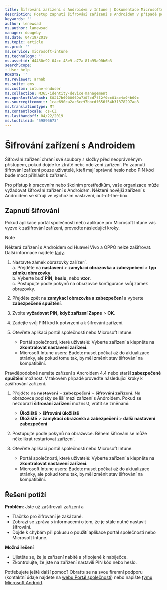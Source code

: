 ```yaml
---
title: Šifrování zařízení s Androidem v Intune | Dokumentace Microsoftu
description: Postup zapnutí šifrování zařízení s Androidem v případě potřeby přes Intune
keywords: ''
author: lenewsad
ms.author: lanewsad
manager: dougeby
ms.date: 04/19/2019
ms.topic: article
ms.prod: ''
ms.service: microsoft-intune
ms.technology: ''
ms.assetid: d4430e92-04cc-48e9-a77a-81b95a90b6b3
searchScope:
- User help
ROBOTS: ''
ms.reviewer: arnab
ms.suite: ems
ms.custom: intune-enduser
ms.collection: M365-identity-device-management
ms.openlocfilehash: 58217b6088669a7387ed7452f0ec81ae4a04b60c
ms.sourcegitcommit: 1cae690ca2ac6cc97bbcdf656f54b31878297ae8
ms.translationtype: MT
ms.contentlocale: cs-CZ
ms.lasthandoff: 04/22/2019
ms.locfileid: "59896673"
---
```

# <a name="encrypting-your-android-device"></a>Šifrování zařízení s Androidem

Šifrování zařízení chrání své soubory a složky před neoprávněným přístupem, pokud dojde ke ztrátě nebo odcizení zařízení. Po zapnutí šifrování zařízení pouze uživatelé, kteří mají správné heslo nebo PIN kód bude moct přihlásit k zařízení. 

Pro přístup k pracovním nebo školním prostředkům, vaše organizace může vyžadovat šifrování zařízení s Androidem. Některé novější zařízení s Androidem se šifrují ve výchozím nastavení, out-of-the-box.  

## <a name="turn-on-encryption"></a>Zapnutí šifrování

Pokud aplikace portál společnosti nebo aplikace pro Microsoft Intune vás vyzve k zašifrování zařízení, proveďte následující kroky. 

> [!Note]
> Některá zařízení s Androidem od Huawei Vivo a OPPO nelze zašifrovat. Další informace najdete [tady](your-device-appears-encrypted-but-cp-says-otherwise-android.md).  

1.  Nastavte zámek obrazovky zařízení.  
    a. Přejděte na **nastavení** > **zamykací obrazovka a zabezpečení** > **typ zámku obrazovky**.  
    b. Vyberte buď **PIN**, **heslo**, nebo **vzor**.  
    c. Postupujte podle pokynů na obrazovce konfigurace svůj zámek obrazovky.  

2. Přejděte zpět na **zamykací obrazovka a zabezpečení** a vyberte **zabezpečené spuštění**.
3. Zvolte **vyžadovat PIN, když zařízení Zapne** > **OK**.
4. Zadejte svůj PIN kód k potvrzení a k šifrování zařízení.
5. Otevřete aplikaci portál společnosti nebo Microsoft Intune.
    * Portál společnosti, které uživatelé: Vyberte zařízení a klepněte na **zkontrolovat nastavení zařízení**. 
    * Microsoft Intune users: Budete muset počkat až do aktualizace stránky, ale pokud tomu tak, by měl změnit stav šifrování na kompatibilní.  

Pravděpodobně nemáte zařízení s Androidem 4.4 nebo starší **zabezpečené spuštění** možnost. V takovém případě proveďte následující kroky k zašifrování zařízení.

1. Přejděte na **nastavení** > **zabezpečení** > **šifrování zařízení**. Na obrazovce popisky se liší mezi zařízení s Androidem. Pokud se nezobrazí **šifrování zařízení** možnost, vrátit se změnami:
    * **Úložiště** > **šifrování úložiště**
    * **Úložiště** > **zamykací obrazovka a zabezpečení** > **další nastavení zabezpečení** 

2. Postupujte podle pokynů na obrazovce. Během šifrování se může několikrát restartovat zařízení.
3. Otevřete aplikaci portál společnosti nebo Microsoft Intune.
    * Portál společnosti, které uživatelé: Vyberte zařízení a klepněte na **zkontrolovat nastavení zařízení**.  
    * Microsoft Intune users: Budete muset počkat až do aktualizace stránky, ale pokud tomu tak, by měl změnit stav šifrování na kompatibilní.

## <a name="troubleshoot"></a>Řešení potíží  
**Problém**: Jste už zašifrovali zařízení a

- Tlačítko pro šifrování je zakázané.
- Zobrazí se zpráva s informacemi o tom, že je stále nutné nastavit šifrování.
- Dojde k chybám při pokusu o použití aplikace portál společnosti nebo Microsoft Intune.

**Možná řešení**

- Ujistěte se, že je zařízení nabité a připojené k nabíječce.  
- Zkontrolujte, že jste na zařízení nastavili PIN kód nebo heslo.  

Potřebujete ještě další pomoc? Obraťte se na svou firemní podporu (kontaktní údaje najdete na [webu Portál společnosti](https://go.microsoft.com/fwlink/?linkid=2010980)) nebo napište <a href="mailto:wintunedroidfbk@microsoft.com?subject=I'm having trouble with encryption on my Android device&body=Describe the issue you're experiencing here.">týmu Microsoft Android</a>.  
